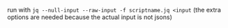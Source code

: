 run with `jq --null-input --raw-input -f scriptname.jq <input`
(the extra options are needed because the actual input is not jsons)
